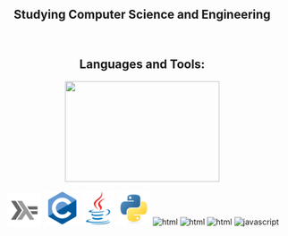 <div align="center">

## Studying Computer Science and Engineering
  
<br>

##  Languages and Tools:

<p align="center">
  <img width="276" height="180" src="https://github-readme-stats.vercel.app/api/top-langs/?username=JoaoRod03&theme=highcontrast&show_icons=true&hide_border=false&layout=compact">
</p>


<p align="center">
<img src="https://raw.githubusercontent.com/github/explore/80688e429a7d4ef2fca1e82350fe8e3517d3494d/topics/haskell/haskell.png" alt="Haskell" height="60" style="vertical-align:top; margin:4px"> 
<img src="https://raw.githubusercontent.com/devicons/devicon/master/icons/c/c-original.svg" alt="c" width="60" height="60"/>
<img src="https://raw.githubusercontent.com/devicons/devicon/master/icons/java/java-original.svg" alt="java" width="60" height="60"/>
<img src="https://raw.githubusercontent.com/devicons/devicon/master/icons/python/python-original.svg" alt="python" width="60" height="60"/>
<img src="https://upload.wikimedia.org/wikipedia/commons/6/61/HTML5_logo_and_wordmark.svg" alt="html" width="60" height="60"/>
<img src="https://upload.wikimedia.org/wikipedia/commons/d/d5/CSS3_logo_and_wordmark.svg" alt="html" width="60" height="60"/>
<img src="https://symbols.getvecta.com/stencil_28/61_sql-database-generic.90b41636a8.svg" alt="html" width="60" height="60"/>
<img src="https://cdn.worldvectorlogo.com/logos/javascript-1.svg" alt="javascript" width="60" height="60"/>
</p>
</div>
